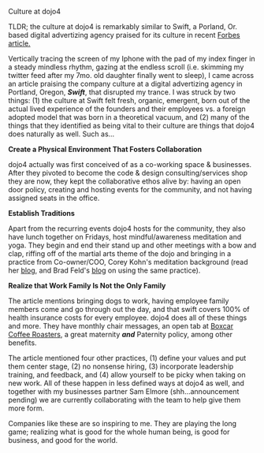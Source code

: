 Culture at dojo4

TLDR; the culture at dojo4 is remarkably similar to Swift, a Porland, Or. based digital advertizing agency praised for its culture in recent [Forbes article.](http://www.forbes.com/sites/ekaterinawalter/2014/02/11/revenue-is-this-quarter-culture-is-the-future/)
 
Vertically tracing the screen of my Iphone with the pad of my index finger in a steady mindless rhythm, gazing at the endless scroll (i.e. skimming my twitter feed after my 7mo. old daughter finally went to sleep), I came across an article praising the company culture at a digital advertizing agency in Portland, Oregon, ***Swift***, that disrupted my trance. I was struck by two things: (1) the culture at Swift felt fresh, organic, emergent, born out of the actual lived experience of the founders and their employees vs. a foreign adopted model that was born in a theoretical vacuum, and (2) many of the things that they identified as being vital to their culture are things that dojo4 does naturally as well. Such as... 

**Create a Physical Environment That Fosters Collaboration**

dojo4 actually was first conceived of as a co-working space & businesses. After they pivoted to become the code & design consulting/services shop they are now, they kept the collaborative ethos alive by: having an open door policy, creating and hosting events for the community, and not having assigned seats in the office.

**Establish Traditions**

Apart from the recurring events dojo4 hosts for the community, they also have lunch together on Fridays, host mindful/awareness meditation and yoga. They begin and end their stand up and other meetings with a bow and clap, riffing off of the martial arts theme of the dojo and bringing in a practice from Co-owner/COO, Corey Kohn's meditation background  (read her [blog](http://dojo4.com/blog/a-bow-and-a-clap), and Brad Feld's [blog](http://www.feld.com/wp/archives/2014/02/bow-bow.html) on using the same practice).

**Realize that Work Family Is Not the Only Family**

The article mentions bringing dogs to work, having employee family members come and go through out the day, and that swift covers 100% of health insurance costs for every employee. dojo4 does all of these things and more. They have monthly chair messages, an open tab at [Boxcar Coffee Roasters](http://www.boxcarcoffeeroasters.com), a great maternity ***and*** Paternity policy, among other benefits.
 
The article mentioned four other practices, (1) define your values and put them center stage, (2) no nonsense hiring, (3) incorporate leadership training, and feedback, and (4) allow yourself to be picky when taking on new work. All of these happen in less defined ways at dojo4 as well, and together with my businesses partner Sam Elmore (shh...announcement pending) we are currently collaborating with the team to help give them more form.

Companies like these are so inspiring to me. They are playing the long game; realizing what is good for the whole human being, is good for business, and good for the world. 
